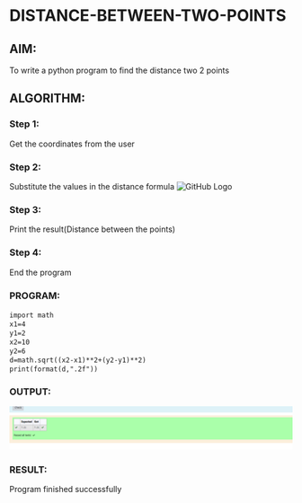 # DISTANCE-BETWEEN-TWO-POINTS

## AIM:
To write a python program to find the distance two 2 points
## ALGORITHM:
### Step 1: 
Get the coordinates from the user
### Step 2:  
Substitute the values in the distance formula
![GitHub Logo](/formula.jpg)
### Step 3: 
Print the result(Distance between the points)
### Step 4: 
End the program
### PROGRAM:
~~~
import math
x1=4
y1=2
x2=10
y2=6
d=math.sqrt((x2-x1)**2+(y2-y1)**2)
print(format(d,".2f"))
~~~  


### OUTPUT:
![GitHub Logo](/distance1.png)


### RESULT:
Program finished successfully
